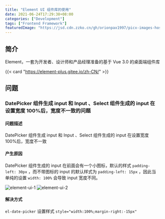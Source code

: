 ```yaml
---
title: "Element UI 组件库的使用"
date: 2021-06-24T17:29:38+08:00
categories: ["Development"]
tags: ["Frontend Framework"]
featuredImage: "https://jsd.cdn.zzko.cn/gh/orionpax1997/picx-images-hosting@master/Development/element-ui-banner.5l10skpow6c0.webp"
---
```


## 简介

Element，一套为开发者、设计师和产品经理准备的基于 Vue 3.0 的桌面端组件库

{{< card "https://element-plus.gitee.io/zh-CN/" >}}

## 问题

### DatePicker 组件生成 input 和 Input 、Select 组件生成的 input 在设置宽度 100%后，宽度不一致的问题

#### 问题描述

DatePicker 组件生成 input 和 Input 、Select 组件生成的 input 在设置宽度 100%后，宽度不一致

#### 产生原因

DatePicker 组件生成的 input 在前面会有一个小图标，默认的样式 `padding-left: 30px` ，而不带图标的 input 的默认样式为 `padding-left: 15px` ，因此当单纯的设置 `width: 100%` 会导致 input 宽度不同。

![element-ui-1](https://jsd.cdn.zzko.cn/gh/orionpax1997/picx-images-hosting@master/Development/element-ui-1.khwlgr2x9t8.webp)
![element-ui-2](https://jsd.cdn.zzko.cn/gh/orionpax1997/picx-images-hosting@master/Development/element-ui-2.4wpdqmphikq0.webp)

#### 解决方式

`el-date-picker` 设置样式 `style="width:100%;margin-right:-15px"`
